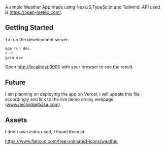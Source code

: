 A simple Weather App made using NextJS,TypeScipt and Tailwind. API used is https://open-meteo.com/.

## Getting Started

To run the development server:

```bash
npm run dev
# or
yarn dev
```

Open [http://localhost:3000](http://localhost:3000) with your browser to see the result.

## Future

I am planning on deploying the app on Vercel, I will update this file accordingly and link to the live demo on my webpage (www.michalkielbasa.com).

## Assets

I don't own icons used, I found them at:

https://www.flaticon.com/free-animated-icons/weather
